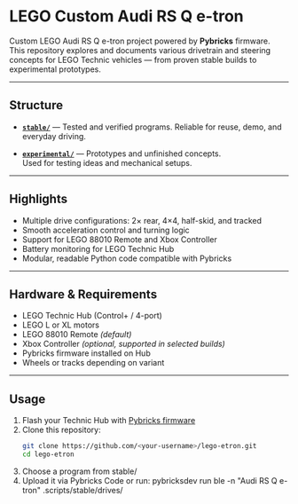 # LEGO Custom Audi RS Q e-tron

Custom LEGO Audi RS Q e-tron project powered by **Pybricks** firmware.  
This repository explores and documents various drivetrain and steering concepts for LEGO Technic vehicles — from proven stable builds to experimental prototypes.

---

## Structure

- **[`stable/`](scripts/stable/)** — Tested and verified programs.
  Reliable for reuse, demo, and everyday driving.

- **[`experimental/`](scripts/experimental/)** — Prototypes and unfinished concepts.  
  Used for testing ideas and mechanical setups.

---

## Highlights

- Multiple drive configurations: 2× rear, 4×4, half-skid, and tracked
- Smooth acceleration control and turning logic
- Support for LEGO 88010 Remote and Xbox Controller
- Battery monitoring for LEGO Technic Hub
- Modular, readable Python code compatible with Pybricks

---

## Hardware & Requirements

- LEGO Technic Hub (Control+ / 4-port)
- LEGO L or XL motors
- LEGO 88010 Remote *(default)*
- Xbox Controller *(optional, supported in selected builds)*
- Pybricks firmware installed on Hub
- Wheels or tracks depending on variant

---

## Usage

1. Flash your Technic Hub with [Pybricks firmware](https://code.pybricks.com)  
2. Clone this repository:
   ```bash
   git clone https://github.com/<your-username>/lego-etron.git
   cd lego-etron
3. Choose a program from stable/
4. Upload it via Pybricks Code or run: pybricksdev run ble -n "Audi RS Q e-tron" .scripts/stable/drives/<script>.py

---

## Documentation

See:
	•	Stable builds →￼
	•	Experimental prototypes →￼

---

## Status

🚗 Actively developed — multiple configurations tested and iterated.

## License

MIT

---

> Built by [Radosław Milner](https://github.com/RadoslawMilner) using LEGO and lots of iterations 🚗🔧
